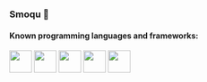 ### Smoqu 🥘

#### Known programming languages and frameworks:

<image src="./images/js.png" width="40"> <image src="./images/react.png" width="40"> <image src="./images/python.png" width="40"> <image src="./images/dart.png" width="40"> <image src="./images/kotlin.png" width="40">
